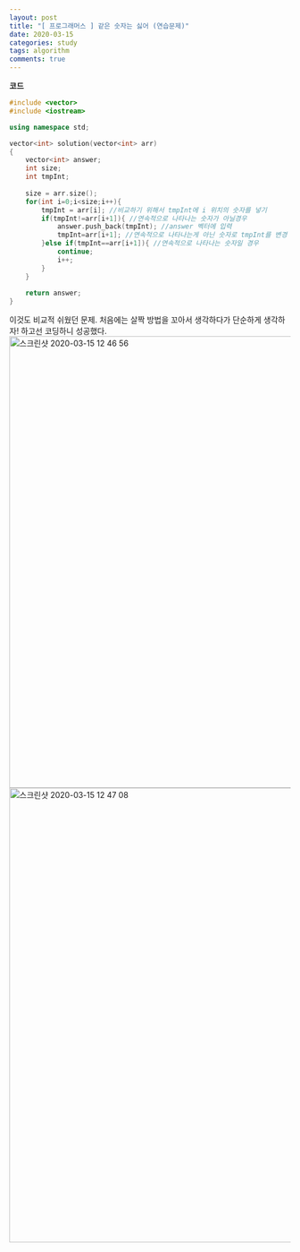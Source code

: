 ```yaml
---
layout: post
title: "[ 프로그래머스 ] 같은 숫자는 싫어 (연습문제)"
date: 2020-03-15
categories: study
tags: algorithm
comments: true
---
```


**코드**
```cpp
#include <vector>
#include <iostream>

using namespace std;

vector<int> solution(vector<int> arr) 
{
    vector<int> answer;
    int size;
    int tmpInt;
    
    size = arr.size();
    for(int i=0;i<size;i++){
        tmpInt = arr[i]; //비교하기 위해서 tmpInt에 i 위치의 숫자를 넣기
        if(tmpInt!=arr[i+1]){ //연속적으로 나타나는 숫자가 아닐경우
            answer.push_back(tmpInt); //answer 벡터에 입력
            tmpInt=arr[i+1]; //연속적으로 나타나는게 아닌 숫자로 tmpInt를 변경
        }else if(tmpInt==arr[i+1]){ //연속적으로 나타나는 숫자일 경우
            continue;
            i++;
        }
    }
    
    return answer;
}
```

이것도 비교적 쉬웠던 문제. 처음에는 살짝 방법을 꼬아서 생각하다가 단순하게 생각하자! 하고선 코딩하니 성공했다.
<img width="807" alt="스크린샷 2020-03-15 12 46 56" src="https://user-images.githubusercontent.com/56791347/76694825-0fe7fa00-66bb-11ea-9f1c-47342e25e034.png">
<img width="812" alt="스크린샷 2020-03-15 12 47 08" src="https://user-images.githubusercontent.com/56791347/76694827-170f0800-66bb-11ea-9eaf-5098b8589b69.png">
